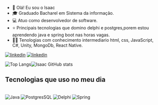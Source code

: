- 👋 Olá! Eu sou o Isaac 
- 🎓 Graduado Bacharel em Sistema da informação.
- 💻 Atuo como desenvolvedor de software. 
- ⭐ Principais tecnologias que domino delphi e postgres,porem estou aprendendo java e spring boot nas horas vagas.
- 👨‍🎓 Tenologias com conhecimento intermediario html, css, JavaScript, C#, Unity, MongoDb, React Native.

[![linkedin](https://img.shields.io/badge/LinkedIn-0077B5?style=for-the-badge&logo=linkedin&logoColor=white)](https://www.linkedin.com/in/isaac-correia-dos-santos-39971b219/)
[![linkedin](https://img.shields.io/badge/Instagram-E4405F?style=for-the-badge&logo=instagram&logoColor=white)]()

![Top Langs](https://github-readme-stats.vercel.app/api/top-langs/?username=ThiagoZellMendes&layout=compact&langs_count=4&theme=dark)![Isaac GitHub stats](https://github-readme-stats.vercel.app/api?username=IsaacCSantos&&count_private=true&hide=issues,contribs&show_icons=true&theme=dark&include_all_commits=true)

## Tecnologias que uso no meu dia

<div style="display: inline_block">
<br/>
<img align="center" alt="Java" src="https://img.shields.io/badge/Java-ED8B00?style=for-the-badge&logo=java&logoColor=white">
<img align="center" alt="PostgresSQL" src="https://img.shields.io/badge/PostgreSQL-316192?style=for-the-badge&logo=postgresql&logoColor=white">
<img align="center" alt="Delphi" src="https://img.shields.io/badge/Delphi_RAD_Studio-B22222?style=for-the-badge&logo=delphi&logoColor=white">
<img align="center" alt="Spring" src="https://img.shields.io/badge/Spring-6DB33F?style=for-the-badge&logo=spring&logoColor=white">
</div>
